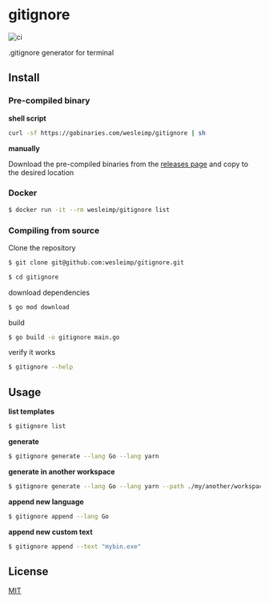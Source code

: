 # gitignore

![ci](https://github.com/wesleimp/gitignore/workflows/ci/badge.svg)

.gitignore generator for terminal

## Install

### Pre-compiled binary

**shell script**

```sh
curl -sf https://gobinaries.com/wesleimp/gitignore | sh
```

**manually**

Download the pre-compiled binaries from the [releases page](https://github.com/wesleimp/gitignore/releases) and copy to the desired location

### Docker

```sh
$ docker run -it --rm wesleimp/gitignore list
```

### Compiling from source

Clone the repository

```sh
$ git clone git@github.com:wesleimp/gitignore.git

$ cd gitignore
```

download dependencies

```sh
$ go mod download
```

build

```sh
$ go build -o gitignore main.go
```

verify it works

```sh
$ gitignore --help
```

## Usage

**list templates**

```sh
$ gitignore list
```

**generate**

```sh
$ gitignore generate --lang Go --lang yarn
```

**generate in another workspace**

```sh
$ gitignore generate --lang Go --lang yarn --path ./my/another/workspace
```

**append new language**

```sh
$ gitignore append --lang Go 
```

**append new custom text**

```sh
$ gitignore append --text "mybin.exe"
```

## License

[MIT](https://github.com/wesleimp/gitignore/blob/master/LICENSE)
